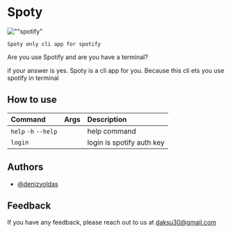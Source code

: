 # Spoty

![""spotify"](https://camo.githubusercontent.com/8fef418bf265b410ecf4d46af432913928fd40fd59303f1357f3a68c5250f8dd/68747470733a2f2f73746f726167652e676f6f676c65617069732e636f6d2f70722d6e657773726f6f6d2d77702f312f323031382f31312f53706f746966795f4c6f676f5f5247425f477265656e2e706e67)

`Spoty only cli app for spotify`

Are you use Spotify and are you have a terminal?
 
if your answer is yes. Spoty is a cli app for you.
Because this cli ets you use spotify in terminal

## How to use

| Command              | Args | Description               |
|:---------------------|:-----|:--------------------------|
| `help` `-h` `--help` |      | help command              |
| `login`              |      | login is spotify auth key |



## Authors

- [@denizyoldas](https://www.github.com/denizyoldas)


## Feedback

If you have any feedback, please reach out to us at daksu30@gmail.com

